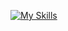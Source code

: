 [![My Skills](https://skillicons.dev/icons?i=html,css,js,ts,redux,nextjs,redux,tailwind,github,figma&perline=4)](https://skillicons.dev)
